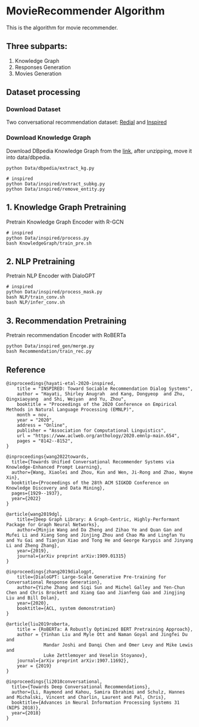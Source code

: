 # MovieRecommender Algorithm

This is the algorithm for movie recommender.

## Three subparts:

1. Knowledge Graph
2. Responses Generation
3. Movies Generation

## Dataset processing
### Download Dataset
Two conversational recommendation dataset: [Redial](https://redialdata.github.io/website/) and [Inspired](https://github.com/sweetpeach/Inspired)
### Download Knowledge Graph
Download DBpedia Knowledge Graph from the [link](https://databus.dbpedia.org/dbpedia/mappings/mappingbased-objects/2021.09.01/mappingbased-objects_lang=en.ttl.bz2), after unzipping, move it into data/dbpedia.
```
python Data/dbpedia/extract_kg.py

# inspired
python Data/inspired/extract_subkg.py
python Data/inspired/remove_entity.py
```

## 1. Knowledge Graph Pretraining
Pretrain Knowledge Graph Encoder with R-GCN
```
# inspired
python Data/inspired/process.py
bash KnowledgeGraph/train_pre.sh 
```
## 2. NLP Pretraining
Pretrain NLP Encoder with DialoGPT
```
# inspired
python Data/inspired/process_mask.py
bash NLP/train_conv.sh
bash NLP/infer_conv.sh
```

## 3. Recommendation Pretraining
Pretrain recommendation Encoder with RoBERTa
```
python Data/inspired_gen/merge.py
bash Recommendation/train_rec.py
```
## Reference
```
@inproceedings{hayati-etal-2020-inspired,
    title = "INSPIRED: Toward Sociable Recommendation Dialog Systems",
    author = "Hayati, Shirley Anugrah  and Kang, Dongyeop  and Zhu, Qingxiaoyang  and Shi, Weiyan  and Yu, Zhou",
    booktitle = "Proceedings of the 2020 Conference on Empirical Methods in Natural Language Processing (EMNLP)",
    month = nov,
    year = "2020",
    address = "Online",
    publisher = "Association for Computational Linguistics",
    url = "https://www.aclweb.org/anthology/2020.emnlp-main.654",
    pages = "8142--8152",
}

@inproceedings{wang2022towards,
  title={Towards Unified Conversational Recommender Systems via Knowledge-Enhanced Prompt Learning},
  author={Wang, Xiaolei and Zhou, Kun and Wen, Ji-Rong and Zhao, Wayne Xin},
  booktitle={Proceedings of the 28th ACM SIGKDD Conference on Knowledge Discovery and Data Mining},
  pages={1929--1937},
  year={2022}
}

@article{wang2019dgl,
    title={Deep Graph Library: A Graph-Centric, Highly-Performant Package for Graph Neural Networks},
    author={Minjie Wang and Da Zheng and Zihao Ye and Quan Gan and Mufei Li and Xiang Song and Jinjing Zhou and Chao Ma and Lingfan Yu and Yu Gai and Tianjun Xiao and Tong He and George Karypis and Jinyang Li and Zheng Zhang},
    year={2019},
    journal={arXiv preprint arXiv:1909.01315}
}

@inproceedings{zhang2019dialogpt,
    title={DialoGPT: Large-Scale Generative Pre-training for Conversational Response Generation},
    author={Yizhe Zhang and Siqi Sun and Michel Galley and Yen-Chun Chen and Chris Brockett and Xiang Gao and Jianfeng Gao and Jingjing Liu and Bill Dolan},
    year={2020},
    booktitle={ACL, system demonstration}
}

@article{liu2019roberta,
    title = {RoBERTa: A Robustly Optimized BERT Pretraining Approach},
    author = {Yinhan Liu and Myle Ott and Naman Goyal and Jingfei Du and
              Mandar Joshi and Danqi Chen and Omer Levy and Mike Lewis and
              Luke Zettlemoyer and Veselin Stoyanov},
    journal={arXiv preprint arXiv:1907.11692},
    year = {2019}
}
    
@inproceedings{li2018conversational,
  title={Towards Deep Conversational Recommendations},
  author={Li, Raymond and Kahou, Samira Ebrahimi and Schulz, Hannes and Michalski, Vincent and Charlin, Laurent and Pal, Chris},
  booktitle={Advances in Neural Information Processing Systems 31 (NIPS 2018)},
  year={2018}
}
```
